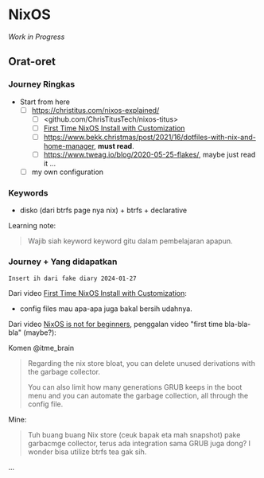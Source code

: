 # NixOS

_Work in Progress_

## Orat-oret

### Journey Ringkas

- Start from here
  - [ ] <https://christitus.com/nixos-explained/>
    - [ ] <github.com/ChrisTitusTech/nixos-titus>
    - [ ] [First Time NixOS Install with Customization](https://www.youtube.com/watch?v=_Z32SYFbxpw)
    - [ ] <https://www.bekk.christmas/post/2021/16/dotfiles-with-nix-and-home-manager>, **must read**.
    - [ ] <https://www.tweag.io/blog/2020-05-25-flakes/>, maybe just read it
  ...
  - [ ] my own configuration

### Keywords

- disko (dari btrfs page nya nix) + btrfs + declarative

Learning note:
> Wajib siah keyword keyword gitu dalam pembelajaran apapun.

### Journey + Yang didapatkan

`Insert ih dari fake diary 2024-01-27`

Dari video [First Time NixOS Install with Customization](https://www.youtube.com/watch?v=_Z32SYFbxpw):

- config files mau apa-apa juga bakal bersih udahnya.

Dari video [NixOS is not for beginners](https://youtu.be/NuPKijYukuQ?si=3vGhy-NZKEZbNxTB), penggalan video "first time bla-bla-bla" (maybe?):

Komen @itme_brain
> Regarding the nix store bloat, you can delete unused derivations with the garbage collector.
>
> You can also limit how many generations GRUB keeps in the boot menu and you can automate the garbage collection, all through the config file.

Mine:
> Tuh buang buang Nix store (ceuk bapak eta mah snapshot) pake garbacmge collector, terus ada integration sama GRUB juga dong? I wonder bisa utilize btrfs tea gak sih.

...
